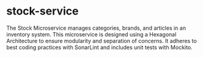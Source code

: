 # stock-service
 The Stock Microservice manages categories, brands, and articles in an inventory system. This microservice is designed using a Hexagonal Architecture to ensure modularity and separation of concerns. It adheres to best coding practices with SonarLint and includes unit tests with Mockito.
